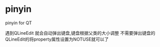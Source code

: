 # pinyin
pinyin for QT 

遇到QLineEdit 就会自动弹出键盘,键盘根据父类的大小调整
不需要弹出键盘的QLineEdit的将property属性设置为NOTUSE就可以了
